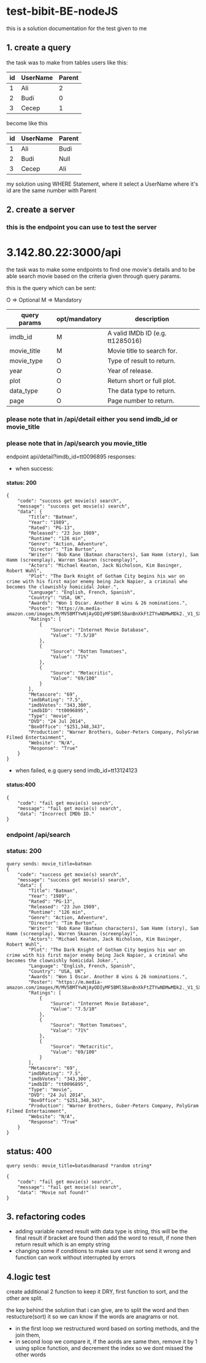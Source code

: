 # test-bibit-BE-nodeJS
this is a solution documentation for the test given to me

## 1. create a query
the task was to make from tables users like this:

| id      | UserName   | Parent   |
| --- | --------- |----------- |
| 1 | Ali | 2 |
| 2 | Budi | 0 |
| 3 | Cecep | 1 |

become like this 


| id      | UserName   | Parent   |
| --- | --------- |----------- |
| 1 | Ali | Budi |
| 2 | Budi | Null  |
| 3 | Cecep | Ali |

my solution using WHERE Statement, where it select a UserName where it's id are the same number with Parent

## 2. create a server


### this is the endpoint you can use to test the server

# 3.142.80.22:3000/api


the task was to make some endpoints to find one movie's details and to be able search movie based on the criteria given through query params.

this is the query which can be sent:

O => Optional
M => Mandatory


|query params      | opt/mandatory   | description   |
| ------------------ | ----- |----------- |
| imdb_id | M | A valid IMDb ID (e.g. tt1285016) |
| movie_title | M | Movie title to search for. |
| movie_type | O | Type of result to return. |
| year | O | Year of release. |
| plot | O | Return short or full plot. |
| data_type | O | The data type to return. |
| page | O | Page number to return. |

### please note that in /api/detail either you send imdb_id or movie_title
### please note that in /api/search you movie_title

endpoint api/detail?imdb_id=tt0096895 responses: 

- when success:

#### status: 200
```
{
    "code": "success get movie(s) search",
    "message": "success get movie(s) search",
    "data": {
        "Title": "Batman",
        "Year": "1989",
        "Rated": "PG-13",
        "Released": "23 Jun 1989",
        "Runtime": "126 min",
        "Genre": "Action, Adventure",
        "Director": "Tim Burton",
        "Writer": "Bob Kane (Batman characters), Sam Hamm (story), Sam Hamm (screenplay), Warren Skaaren (screenplay)",
        "Actors": "Michael Keaton, Jack Nicholson, Kim Basinger, Robert Wuhl",
        "Plot": "The Dark Knight of Gotham City begins his war on crime with his first major enemy being Jack Napier, a criminal who becomes the clownishly homicidal Joker.",
        "Language": "English, French, Spanish",
        "Country": "USA, UK",
        "Awards": "Won 1 Oscar. Another 8 wins & 26 nominations.",
        "Poster": "https://m.media-amazon.com/images/M/MV5BMTYwNjAyODIyMF5BMl5BanBnXkFtZTYwNDMwMDk2._V1_SX300.jpg",
        "Ratings": [
            {
                "Source": "Internet Movie Database",
                "Value": "7.5/10"
            },
            {
                "Source": "Rotten Tomatoes",
                "Value": "71%"
            },
            {
                "Source": "Metacritic",
                "Value": "69/100"
            }
        ],
        "Metascore": "69",
        "imdbRating": "7.5",
        "imdbVotes": "343,300",
        "imdbID": "tt0096895",
        "Type": "movie",
        "DVD": "24 Jul 2014",
        "BoxOffice": "$251,348,343",
        "Production": "Warner Brothers, Guber-Peters Company, PolyGram Filmed Entertainment",
        "Website": "N/A",
        "Response": "True"
    }
}
```

- when failed, e.g query send imdb_id=tt13124123
#### status:400
```
{
    "code": "fail get movie(s) search",
    "message": "fail get movie(s) search",
    "data": "Incorrect IMDb ID."
}
```

### endpoint /api/search

### status: 200
```
query sends: movie_title=batman
{
    "code": "success get movie(s) search",
    "message": "success get movie(s) search",
    "data": {
        "Title": "Batman",
        "Year": "1989",
        "Rated": "PG-13",
        "Released": "23 Jun 1989",
        "Runtime": "126 min",
        "Genre": "Action, Adventure",
        "Director": "Tim Burton",
        "Writer": "Bob Kane (Batman characters), Sam Hamm (story), Sam Hamm (screenplay), Warren Skaaren (screenplay)",
        "Actors": "Michael Keaton, Jack Nicholson, Kim Basinger, Robert Wuhl",
        "Plot": "The Dark Knight of Gotham City begins his war on crime with his first major enemy being Jack Napier, a criminal who becomes the clownishly homicidal Joker.",
        "Language": "English, French, Spanish",
        "Country": "USA, UK",
        "Awards": "Won 1 Oscar. Another 8 wins & 26 nominations.",
        "Poster": "https://m.media-amazon.com/images/M/MV5BMTYwNjAyODIyMF5BMl5BanBnXkFtZTYwNDMwMDk2._V1_SX300.jpg",
        "Ratings": [
            {
                "Source": "Internet Movie Database",
                "Value": "7.5/10"
            },
            {
                "Source": "Rotten Tomatoes",
                "Value": "71%"
            },
            {
                "Source": "Metacritic",
                "Value": "69/100"
            }
        ],
        "Metascore": "69",
        "imdbRating": "7.5",
        "imdbVotes": "343,300",
        "imdbID": "tt0096895",
        "Type": "movie",
        "DVD": "24 Jul 2014",
        "BoxOffice": "$251,348,343",
        "Production": "Warner Brothers, Guber-Peters Company, PolyGram Filmed Entertainment",
        "Website": "N/A",
        "Response": "True"
    }
}
```

## status: 400
```
query sends: movie_title=batasdmanasd *random string*

{
    "code": "fail get movie(s) search",
    "message": "fail get movie(s) search",
    "data": "Movie not found!"
}
```

## 3. refactoring codes
- adding variable named result with data type is string, this will be the final result if bracket are found then add the word to result, if none then return result which is an empty string
- changing some if conditions to make sure user not send it wrong and function can work without interrupted by errors

## 4.logic test

create additional 2 function to keep it DRY, first function to sort, and the other are split.

the key behind the solution that i can give, are to split the word and then restucture(sort) it so we can know if the words are anagrams or not.

- in the first loop we restructured word based on sorting methods, and the join them,
- in second loop we compare it, if the aords are same then, remove it by 1 using splice function, and decrement the index so we dont missed the other words 
